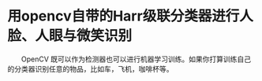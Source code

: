 # 用opencv自带的Harr级联分类器进行人脸、人眼与微笑识别
&emsp;&emsp;OpenCV 既可以作为检测器也可以进行机器学习训练。如果你打算训练自己的分类器识别任意的物品，比如车，飞机，咖啡杯等。
